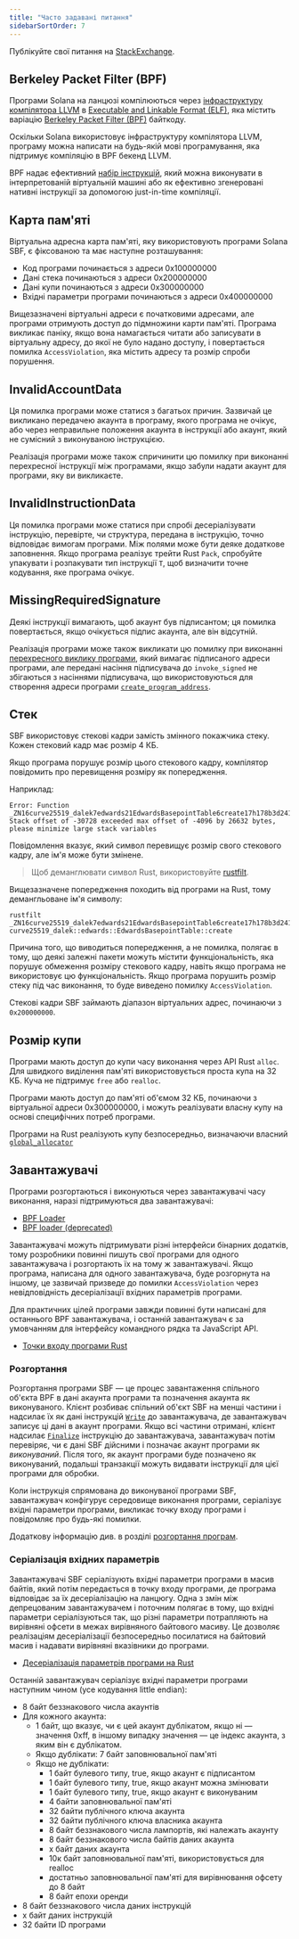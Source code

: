 ```yaml
---
title: "Часто задавані питання"
sidebarSortOrder: 7
---
```


Публікуйте свої питання на
[StackExchange](https://solana.stackexchange.com/questions/ask).

## Berkeley Packet Filter (BPF)

Програми Solana на ланцюзі компілюються через
[інфраструктуру компілятора LLVM](https://llvm.org/) в
[Executable and Linkable Format (ELF)](https://en.wikipedia.org/wiki/Executable_and_Linkable_Format),
яка містить варіацію
[Berkeley Packet Filter (BPF)](https://en.wikipedia.org/wiki/Berkeley_Packet_Filter)
байткоду.

Оскільки Solana використовує інфраструктуру компілятора LLVM, програму можна написати
на будь-якій мові програмування, яка підтримує компіляцію в BPF бекенд LLVM.

BPF надає ефективний
[набір інструкцій](https://github.com/iovisor/bpf-docs/blob/master/eBPF.md),
який можна виконувати в інтерпретованій віртуальній машині або як ефективно згенеровані
нативні інструкції за допомогою just-in-time компіляції.

## Карта пам'яті

Віртуальна адресна карта пам'яті, яку використовують програми Solana SBF, є фіксованою
та має наступне розташування:

- Код програми починається з адреси 0x100000000
- Дані стека починаються з адреси 0x200000000
- Дані купи починаються з адреси 0x300000000
- Вхідні параметри програми починаються з адреси 0x400000000

Вищезазначені віртуальні адреси є початковими адресами, але програми отримують доступ до
підмножини карти пам'яті. Програма викликає паніку, якщо вона намагається читати або
записувати в віртуальну адресу, до якої не було надано доступу, і повертається помилка
`AccessViolation`, яка містить адресу та розмір спроби порушення.

## InvalidAccountData

Ця помилка програми може статися з багатьох причин. Зазвичай це викликано
передачею акаунта в програму, якого програма не очікує, або через неправильне
положення акаунта в інструкції або акаунт, який не сумісний з виконуваною інструкцією.

Реалізація програми може також спричинити цю помилку при виконанні
перехресної інструкції між програмами, якщо забули надати акаунт для програми,
яку ви викликаєте.

## InvalidInstructionData

Ця помилка програми може статися при спробі десеріалізувати інструкцію, перевірте,
чи структура, передана в інструкцію, точно відповідає вимогам програми. Між полями
може бути деяке додаткове заповнення. Якщо програма реалізує трейти Rust `Pack`, спробуйте
упакувати і розпакувати тип інструкції `T`, щоб визначити точне кодування,
яке програма очікує.

## MissingRequiredSignature

Деякі інструкції вимагають, щоб акаунт був підписантом; ця помилка повертається, якщо
очікується підпис акаунта, але він відсутній.

Реалізація програми може також викликати цю помилку при виконанні
[перехресного виклику програми](/docs/core/cpi.md), який вимагає підписаного адреси програми,
але передані насіння підписувача до `invoke_signed` не збігаються з
насіннями підписувача, що використовуються для створення адреси програми
[`create_program_address`](/docs/core/pda.md#createprogramaddress).

## Стек

SBF використовує стекові кадри замість змінного покажчика стеку. Кожен стековий кадр
має розмір 4 КБ.

Якщо програма порушує розмір цього стекового кадру, компілятор повідомить
про перевищення розміру як попередження.

Наприклад:

```text
Error: Function _ZN16curve25519_dalek7edwards21EdwardsBasepointTable6create17h178b3d2411f7f082E Stack offset of -30728 exceeded max offset of -4096 by 26632 bytes, please minimize large stack variables
```

Повідомлення вказує, який символ перевищує розмір свого стекового кадру, але ім'я може бути змінене.

> Щоб деманглювати символ Rust, використовуйте [rustfilt](https://github.com/luser/rustfilt).

Вищезазначене попередження походить від програми на Rust, тому демангльоване ім'я символу:


```shell
rustfilt _ZN16curve25519_dalek7edwards21EdwardsBasepointTable6create17h178b3d2411f7f082E
curve25519_dalek::edwards::EdwardsBasepointTable::create
```
Причина того, що виводиться попередження, а не помилка, полягає в тому, що деякі залежні
пакети можуть містити функціональність, яка порушує обмеження розміру стекового кадру, навіть
якщо програма не використовує цю функціональність. Якщо програма порушить розмір стеку під час виконання,
то буде виведено помилку `AccessViolation`.

Стекові кадри SBF займають діапазон віртуальних адрес, починаючи з `0x200000000`.

## Розмір купи

Програми мають доступ до купи часу виконання через API Rust `alloc`. Для
швидкого виділення пам'яті використовується проста купа на 32 КБ. Куча не підтримує
`free` або `realloc`.

Програми мають доступ до пам'яті об'ємом 32 КБ, починаючи з віртуальної
адреси 0x300000000, і можуть реалізувати власну купу на основі специфічних потреб програми.

Програми на Rust реалізують купу безпосередньо, визначаючи власний
[`global_allocator`](https://github.com/solana-labs/solana/blob/d9b0fc0e3eec67dfe4a97d9298b15969b2804fab/sdk/program/src/entrypoint.rs#L72)

## Завантажувачі

Програми розгортаються і виконуються через завантажувачі часу виконання, наразі підтримуються
два завантажувачі:
- [BPF Loader](https://github.com/solana-labs/solana/blob/7ddf10e602d2ed87a9e3737aa8c32f1db9f909d8/sdk/program/src/bpf_loader.rs#L17)
- [BPF loader (deprecated)](https://github.com/solana-labs/solana/blob/7ddf10e602d2ed87a9e3737aa8c32f1db9f909d8/sdk/program/src/bpf_loader_deprecated.rs#L14)

Завантажувачі можуть підтримувати різні інтерфейси бінарних додатків, тому розробники повинні
пишуть свої програми для одного завантажувача і розгортають їх на тому ж завантажувачі. Якщо програма,
написана для одного завантажувача, буде розгорнута на іншому, це зазвичай призведе до
помилки `AccessViolation` через невідповідність десеріалізації вхідних параметрів програми.

Для практичних цілей програми завжди повинні бути написані для останнього
BPF завантажувача, і останній завантажувач є за умовчанням для інтерфейсу командного рядка
та JavaScript API.

- [Точки входу програми Rust](/docs/programs/lang-rust.md#program-entrypoint)

### Розгортання

Розгортання програми SBF — це процес завантаження спільного об'єкта BPF в
дані акаунта програми та позначення акаунта як виконуваного. Клієнт розбиває
спільний об'єкт SBF на менші частини і надсилає їх як дані інструкцій
[`Write`](https://github.com/solana-labs/solana/blob/bc7133d7526a041d1aaee807b80922baa89b6f90/sdk/program/src/loader_instruction.rs#L13)
до завантажувача, де завантажувач записує ці дані в акаунт програми.
Якщо всі частини отримані, клієнт надсилає
[`Finalize`](https://github.com/solana-labs/solana/blob/bc7133d7526a041d1aaee807b80922baa89b6f90/sdk/program/src/loader_instruction.rs#L30)
інструкцію до завантажувача, завантажувач потім перевіряє, чи є дані SBF дійсними
і позначає акаунт програми як _виконуваний_. Після того, як акаунт програми
буде позначено як виконуваний, подальші транзакції можуть видавати інструкції для цієї
програми для обробки.

Коли інструкція спрямована до виконуваної програми SBF, завантажувач
конфігурує середовище виконання програми, серіалізує вхідні параметри програми,
викликає точку входу програми і повідомляє про будь-які помилки.

Додаткову інформацію див. в розділі [розгортання програм](/docs/programs/deploying.md).

### Серіалізація вхідних параметрів

Завантажувачі SBF серіалізують вхідні параметри програми в масив байтів, який потім передається
в точку входу програми, де програма відповідає за їх десеріалізацію на ланцюгу. Одна з змін між
депрецованим завантажувачем і поточним полягає в тому, що вхідні параметри серіалізуються так,
що різні параметри потрапляють на вирівняні офсети в межах вирівняного байтового
масиву. Це дозволяє реалізаціям десеріалізації безпосередньо посилатися на
байтовий масив і надавати вирівняні вказівники до програми.

- [Десеріалізація параметрів програми на Rust](/docs/programs/lang-rust.md#parameter-deserialization)

Останній завантажувач серіалізує вхідні параметри програми наступним чином (усе
кодування little endian):

- 8 байт беззнакового числа акаунтів
- Для кожного акаунта:
  - 1 байт, що вказує, чи є цей акаунт дублікатом, якщо ні — значення 0xff,
    в іншому випадку значення — це індекс акаунта, з яким він є дублікатом.
  - Якщо дублікати: 7 байт заповнювальної пам'яті
  - Якщо не дублікати:
    - 1 байт булевого типу, true, якщо акаунт є підписантом
    - 1 байт булевого типу, true, якщо акаунт можна змінювати
    - 1 байт булевого типу, true, якщо акаунт є виконуваним
    - 4 байти заповнювальної пам'яті
    - 32 байти публічного ключа акаунта
    - 32 байти публічного ключа власника акаунта
    - 8 байт беззнакового числа лампортів, які належать акаунту
    - 8 байт беззнакового числа байтів даних акаунта
    - x байт даних акаунта
    - 10к байт заповнювальної пам'яті, використовується для realloc
    - достатньо заповнювальної пам'яті для вирівнювання офсету до 8 байт
    - 8 байт епохи оренди
- 8 байт беззнакового числа даних інструкцій
- x байт даних інструкцій
- 32 байти ID програми
